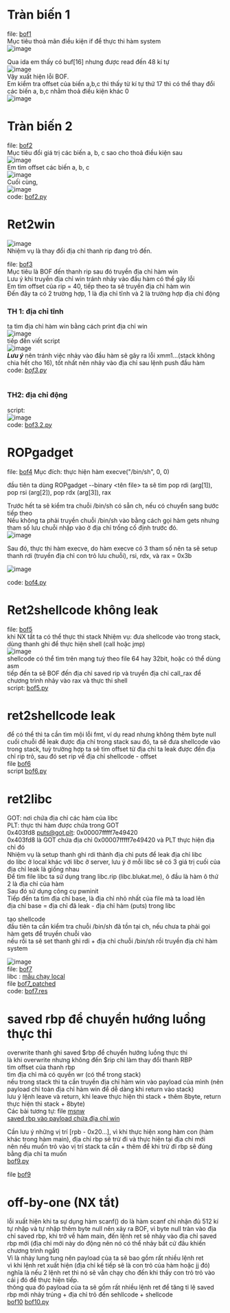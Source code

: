 # Tràn biến 1  
file: [bof1](https://github.com/wan-hyhty/trainning/blob/task-1/bof1)  
Mục tiêu thoả mãn điều kiện if để thực thi hàm system  
![image](https://user-images.githubusercontent.com/111769169/218325211-d41a3607-19b0-4012-b19e-f836caf09ca0.png)  
   
Qua ida em thấy có buf[16] nhưng được read đến 48 kí tự  
![image](https://user-images.githubusercontent.com/111769169/218325058-17acbc96-f7d0-499e-83b9-84562322136a.png)  
Vậy xuất hiện lỗi BOF.  
Em kiểm tra offset của biến a,b,c thì thấy từ kí tự thứ 17 thì có thể thay đổi các biến a, b,c nhằm thoả điều kiện khác 0  
![image](https://user-images.githubusercontent.com/111769169/218325995-9102a556-f18c-497e-86ef-206d1f29c76c.png)  
   
   
   
# Tràn biến 2  
file: [bof2](https://github.com/wan-hyhty/trainning/blob/task-1/bof2)  
Mục tiêu đổi giá trị các biến a, b, c sao cho thoả điều kiện sau   
![image](https://user-images.githubusercontent.com/111769169/218327149-d49ab298-6e9b-4e76-abde-0053a8aba3b9.png)  
Em tìm offset các biến a, b, c  
![image](https://user-images.githubusercontent.com/111769169/218327242-8f466caa-fb24-46ef-b1c6-56c14b6f2d4d.png)  
Cuối cùng,  
![image](https://user-images.githubusercontent.com/111769169/218327686-2d459d1b-817e-4a0c-9e52-42edd6b8b23f.png)   
code: [bof2.py](https://github.com/wan-hyhty/trainning/blob/task-1/bof2.py)  
  
  
# Ret2win
![image](https://user-images.githubusercontent.com/111769169/218328023-c8bb1666-93c8-466f-8e19-ade44d943f29.png)  
Nhiệm vụ là thay đổi địa chỉ thanh rip đang trỏ đến.  
  
file: [bof3](https://github.com/wan-hyhty/trainning/blob/task-1/bof3)  
Mục tiêu là BOF đến thanh rip sau đó truyền địa chỉ hàm win  
Lưu ý khi truyền địa chỉ win tránh nhảy vào đầu hàm có thể gây lỗi  
Em tìm offset của rip = 40, tiếp theo ta sẽ truyền địa chỉ hàm win  
Đến đây ta có 2 trường hợp, 1 là địa chỉ tĩnh và 2 là trường hợp địa chỉ động  
### TH 1: địa chỉ tĩnh  
ta tìm địa chỉ hàm win bằng cách print địa chỉ win  
![image](https://user-images.githubusercontent.com/111769169/218329010-433f6602-a022-43e2-95f4-76d2a83eabc7.png)  
tiếp đến viết script  
![image](https://user-images.githubusercontent.com/111769169/218329482-19c4caf8-c760-4297-8cac-2413a2c5bde0.png)  
***Lưu ý*** nên tránh việc nhảy vào đầu hàm sẽ gây ra lỗi xmm1...(stack không chia hết cho 16), tốt nhất nên nhảy vào địa chỉ sau lệnh push đầu hàm  
code: *[bof3.py](https://github.com/wan-hyhty/trainning/blob/task-1/bof3.py)*
#
### TH2: địa chỉ động
script:  
![image](https://user-images.githubusercontent.com/111769169/218329754-7ea621f1-e247-4a90-8ef3-c02c00b259f7.png)  
code: [bof3.2.py](https://github.com/wan-hyhty/trainning/blob/task-1/bof3.2.py)  
   
   
   
# ROPgadget  
file: [bof4](https://github.com/wan-hyhty/trainning/blob/task-1/bof4)
Mục đích: thực hiện hàm execve("/bin/sh", 0, 0)  
   
đầu tiên ta dùng ROPgadget --binary <tên file>
ta sẽ tìm pop rdi (arg[1]), pop rsi (arg[2]), pop rdx (arg[3]), rax  
   
Trước hết ta sẽ kiểm tra chuỗi /bin/sh có sẵn ch, nếu có chuyển sang bước tiếp theo  
Nếu không ta phải truyền chuỗi /bin/sh vào bằng cách gọi hàm gets nhưng tham số lưu chuỗi nhập vào ở địa chỉ trống cố định trước đó.  
![image](https://user-images.githubusercontent.com/111769169/218334543-04f98a5b-25ad-4988-9193-41552663902b.png)  
   
Sau đó, thực thi hàm execve, do hàm execve có 3 tham số nên ta sẽ setup thanh rdi (truyền địa chỉ con trỏ lưu chuỗi), rsi, rdx, và rax = 0x3b  
   
![image](https://user-images.githubusercontent.com/111769169/218334648-7b13bd5e-6288-4c44-89c5-8345294b5f59.png)  

code: [bof4.py](https://github.com/wan-hyhty/trainning/blob/task-1/bof4.py)
   
   
# Ret2shellcode không leak
file: [bof5](https://github.com/wan-hyhty/trainning/blob/task-1/bof5)  
khi NX tắt ta có thể thực thi stack
Nhiệm vụ: đưa shellcode vào trong stack, dùng thanh ghi để thực hiện shell (call hoặc jmp)  
![image](https://user-images.githubusercontent.com/111769169/218352948-b9f78154-8136-4dad-8d37-587ff5df3645.png)  
shellcode có thể tìm trên mạng tuỳ theo file 64 hay 32bit, hoặc có thể dùng asm  
tiếp đến ta sẽ BOF đến địa chỉ saved rip và truyền địa chỉ call_rax để chương trình nhảy vào rax và thực thi shell  
script: [bof5.py](https://github.com/wan-hyhty/trainning/blob/task-1/bof5.py)  
   
# ret2shellcode leak
để có thể thì ta cần tìm mội lỗi fmt, ví dụ read nhưng không thêm byte null cuối chuỗi để leak được địa chỉ trong stack
sau đó, ta sẽ đưa shellcode vào trong stack, tuỳ trường hợp ta sẽ tìm offset từ địa chỉ ta leak được đến địa chỉ rip trỏ, sau đó set rip về địa chỉ shellcode - offset  
file [bof6](https://github.com/wan-hyhty/trainning/blob/task-1/bof6)  
script [bof6.py](https://github.com/wan-hyhty/trainning/blob/task-1/bof6.py)

# ret2libc
GOT: nơi chứa địa chỉ các hàm của libc  
PLT: thực thi hàm được chứa trong GOT  
0x403fd8 <puts@got.plt>:	0x00007fffff7e49420  
0x403fd8 là GOT chứa địa chỉ 0x00007fffff7e49420 và PLT thực hiện địa chỉ đó  
Nhiệm vụ là setup thanh ghi rdi thành địa chỉ puts để leak địa chỉ libc  
do libc ở local khác với libc ở server, lưu ý ở mỗi libc sẽ có 3 giá trị cuối của địa chỉ leak là giống nhau  
Để tìm file libc ta sử dụng trang libc.rip (libc.blukat.me), ô đầu là hàm ô thứ 2 là địa chỉ của hàm  
Sau đó sử dụng công cụ pwninit  
Tiếp đến ta tìm địa chỉ base, là địa chỉ nhỏ nhất của file mà ta load lên  
địa chỉ base = địa chỉ đã leak - địa chỉ hàm (puts) trong libc  
  
tạo shellcode  
đầu tiên ta cần kiểm tra chuỗi /bin/sh đã tồn tại ch, nếu chưa ta phải gọi hàm gets để truyền chuỗi vào  
nếu rồi ta sẽ set thanh ghi rdi + địa chỉ chuỗi /bin/sh rồi truyền địa chỉ hàm system  

![image](https://user-images.githubusercontent.com/111769169/218503278-3696b7ca-eca6-4560-ae41-dc6883d54059.png)  
file: [bof7](https://github.com/wan-hyhty/trainning/blob/task-1/bof7)  
libc : [mẫu chạy local](https://github.com/wan-hyhty/trainning/blob/task-1/libc6-amd64_2.31-0ubuntu9.1_i386.so)  
file [bof7_patched](https://github.com/wan-hyhty/trainning/blob/task-1/bof7_patched)  
code: [bof7.res](https://github.com/wan-hyhty/trainning/blob/task-1/bof7.py)  

# saved rbp để chuyển hướng luồng thực thi  
overwrite thanh ghi saved $rbp để chuyển hướng luồng thực thi  
là khi overwrite nhưng không đến $rip chỉ làm thay đổi thanh RBP  
tìm offset của thanh rbp  
tìm địa chỉ mà có quyền wr (có thể trong stack)  
nếu trong stack thì ta cần truyền địa chỉ hàm win vào payload của mình (nên payload chỉ toàn địa chỉ hàm win để dễ dàng khi return vào stack)  
lưu ý lệnh leave và return, khi leave thực hiện thì stack + thêm 8byte, return thực hiện thì stack + 8byte)  
Các bài tương tự:
file [msnw](https://github.com/wan-hyhty/dreamhack/blob/main/MSMW/msnw)  
[saved rbp vào payload chứa địa chỉ win](https://github.com/wan-hyhty/dreamhack/blob/main/MSMW/res.py)  

   
Cần lưu ý những vị trí [rpb - 0x20...], vì khi thực hiện xong hàm con (hàm khác trong hàm main), địa chỉ rbp sẽ trừ đi và thực hiện tại địa chỉ mới  
nên nếu muốn trỏ vào vị trí stack ta cần + thêm để khi trừ đi rbp sẽ đúng bằng địa chỉ ta muốn  
[bof9.py](https://github.com/wan-hyhty/trainning/blob/task-1/bof9.py)

file [bof9]()  

# off-by-one  (NX tắt)
lỗi xuất hiện khi ta sự dụng hàm scanf() do là hàm scanf chỉ nhận đủ 512 kí tự nhập và tự nhập thêm byte null nên xảy ra BOF, vì byte null tràn vào địa chỉ saved rbp, khi trở về hàm main, đến lệnh ret sẽ nhảy vào địa chỉ saved rbp mới (địa chỉ mới này do động nên nó có thể nhảy bất cứ đâu khiến chương trình ngắt)  
Vì là nhảy lung tung nên payload của ta sẽ bao gồm rất nhiều lệnh ret  
vì khi lệnh ret xuất hiện (địa chỉ kế tiếp sẽ là con trỏ của hàm hoặc jj đó) nghĩa là nếu 2 lệnh ret thì nó sẽ vẫn chạy cho đến khi thấy con trỏ trỏ vào cái j đó để thực hiện tiếp.  
thông qua đó payload của ta sẽ gồm rất nhiều lệnh ret để tăng tỉ lệ saved rbp mới nhảy trúng + địa chỉ trỏ đến sehllcode + shellcode  
[bof10](https://github.com/wan-hyhty/trainning/blob/task-1/bof10) [bof10.py](https://github.com/wan-hyhty/trainning/blob/task-1/bof10.py)
